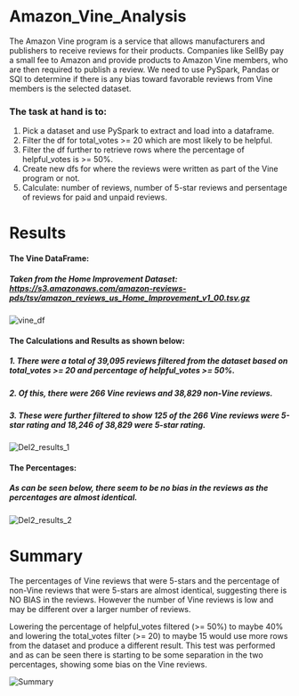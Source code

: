 # Amazon_Vine_Analysis

The Amazon Vine program is a service that allows manufacturers and publishers to receive reviews for their products. Companies like SellBy pay a small fee to Amazon and provide products to Amazon Vine members, who are then required to publish a review.
We need to use PySpark, Pandas or SQl to determine if there is any bias toward favorable reviews from Vine members is the selected dataset.

### The task at hand is to:

1.	Pick a dataset and use PySpark to extract and load into a dataframe.
2.	Filter the df for total_votes >= 20 which are most likely to be helpful.
3.	Filter the df further to retrieve rows where the percentage of helpful_votes is >= 50%.
4.	 Create new dfs for where the reviews were written as part of the Vine program or not.
5.	Calculate: number of reviews, number of 5-star reviews and persentage of reviews for paid and unpaid reviews.

# Results

#### The Vine DataFrame:
##### Taken from the Home Improvement Dataset: https://s3.amazonaws.com/amazon-reviews-pds/tsv/amazon_reviews_us_Home_Improvement_v1_00.tsv.gz

![vine_df](https://user-images.githubusercontent.com/78666055/122581308-e982de00-d024-11eb-8556-ef23cbe98c0c.png)

#### The Calculations and Results as shown below:
##### 1. There were a total of 39,095 reviews filtered from the dataset based on total_votes >= 20 and percentage of helpful_votes >= 50%.
##### 2. Of this, there were 266 Vine reviews and 38,829 non-Vine reviews.
##### 3. These were further filtered to show 125 of the 266 Vine reviews were 5-star rating and 18,246 of 38,829 were 5-star rating.

![Del2_results_1](https://user-images.githubusercontent.com/78666055/122584169-0a006780-d028-11eb-9737-365b23e13131.png)

#### The Percentages:
##### As can be seen below, there seem to be no bias in the reviews as the percentages are almost identical.

![Del2_results_2](https://user-images.githubusercontent.com/78666055/122581256-db34c200-d024-11eb-93fe-7099b85d47e1.png)


# Summary

The percentages of Vine reviews that were 5-stars and the percentage of non-Vine reviews that were 5-stars are almost identical, suggesting there is NO BIAS in the reviews. However the number of Vine reviews is low and may be different over a larger number of reviews.

Lowering the percentage of helpful_votes filtered (>= 50%) to maybe 40% and lowering the total_votes filter (>= 20) to maybe 15 would use more rows from the dataset and produce a different result.
This test was performed and as can be seen there is starting to be some separation in the two percentages, showing some bias on the Vine reviews.

![Summary](https://user-images.githubusercontent.com/78666055/122580909-79745800-d024-11eb-832f-f32407af72ac.png)
